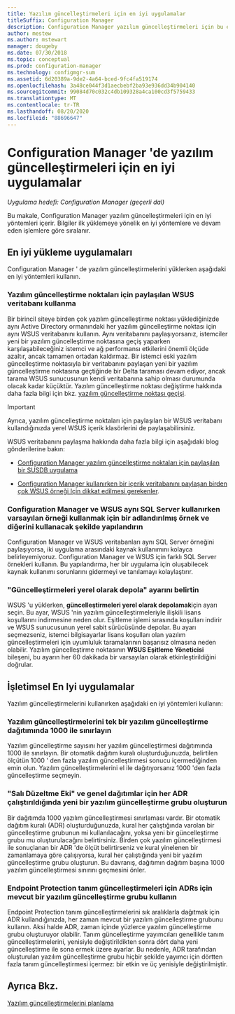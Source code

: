 ```yaml
---
title: Yazılım güncelleştirmeleri için en iyi uygulamalar
titleSuffix: Configuration Manager
description: Configuration Manager yazılım güncelleştirmeleri için bu en iyi yöntemleri kullanın.
author: mestew
ms.author: mstewart
manager: dougeby
ms.date: 07/30/2018
ms.topic: conceptual
ms.prod: configuration-manager
ms.technology: configmgr-sum
ms.assetid: 6d20389a-9de2-4a64-bced-9fc4fa519174
ms.openlocfilehash: 3a48ce044f3d1aecbebf2ba93e936dd34b904140
ms.sourcegitcommit: 99084d70c032c4db109328a4ca100cd3f5759433
ms.translationtype: MT
ms.contentlocale: tr-TR
ms.lasthandoff: 08/20/2020
ms.locfileid: "88696647"
---
```

# <a name="best-practices-for-software-updates-in-configuration-manager"></a>Configuration Manager 'de yazılım güncelleştirmeleri için en iyi uygulamalar

*Uygulama hedefi: Configuration Manager (geçerli dal)*

Bu makale, Configuration Manager yazılım güncelleştirmeleri için en iyi yöntemleri içerir. Bilgiler ilk yüklemeye yönelik en iyi yöntemlere ve devam eden işlemlere göre sıralanır.  



## <a name="installation-best-practices"></a><a name="bkmk_install"></a> En iyi yükleme uygulamaları  

Configuration Manager ' de yazılım güncelleştirmelerini yüklerken aşağıdaki en iyi yöntemleri kullanın.  


### <a name="use-a-shared-wsus-database-for-software-update-points"></a><a name="bkmk_shared-susdb"></a> Yazılım güncelleştirme noktaları için paylaşılan WSUS veritabanı kullanma  

Bir birincil siteye birden çok yazılım güncelleştirme noktası yüklediğinizde aynı Active Directory ormanındaki her yazılım güncelleştirme noktası için aynı WSUS veritabanını kullanın. Aynı veritabanını paylaşıyorsanız, istemciler yeni bir yazılım güncelleştirme noktasına geçiş yaparken karşılaşabileceğiniz istemci ve ağ performansı etkilerini önemli ölçüde azaltır, ancak tamamen ortadan kaldırmaz. Bir istemci eski yazılım güncelleştirme noktasıyla bir veritabanını paylaşan yeni bir yazılım güncelleştirme noktasına geçtiğinde bir Delta taraması devam ediyor, ancak tarama WSUS sunucusunun kendi veritabanına sahip olması durumunda olacak kadar küçüktür. Yazılım güncelleştirme noktası değiştirme hakkında daha fazla bilgi için bkz. [yazılım güncelleştirme noktası geçişi](plan-for-software-updates.md#BKMK_SUPSwitching).  

> [!IMPORTANT]  
>  Ayrıca, yazılım güncelleştirme noktaları için paylaşılan bir WSUS veritabanı kullandığınızda yerel WSUS içerik klasörlerini de paylaşabilirsiniz.  

WSUS veritabanını paylaşma hakkında daha fazla bilgi için aşağıdaki blog gönderilerine bakın:  

- [Configuration Manager yazılım güncelleştirme noktaları için paylaşılan bir SUSDB uygulama](https://techcommunity.microsoft.com/t5/Configuration-Manager-Archive/How-to-implement-a-shared-SUSDB-for-Configuration-Manager/ba-p/274103)  

- [Configuration Manager kullanırken bir içerik veritabanını paylaşan birden çok WSUS örneği Için dikkat edilmesi gerekenler](/archive/blogs/wsus/considerations-for-multiple-wsus-instances-sharing-a-content-database-when-using-system-center-configuration-manager-but-without-network-load-balancing-nlb).


### <a name="when-configuration-manager-and-wsus-use-the-same-sql-server-configure-one-to-use-a-named-instance-and-the-other-to-use-the-default-instance"></a><a name="bkmk_sql-instance"></a> Configuration Manager ve WSUS aynı SQL Server kullanırken varsayılan örneği kullanmak için bir adlandırılmış örnek ve diğerini kullanacak şekilde yapılandırın  

Configuration Manager ve WSUS veritabanları aynı SQL Server örneğini paylaşıyorsa, iki uygulama arasındaki kaynak kullanımını kolayca belirleyemiyoruz. Configuration Manager ve WSUS için farklı SQL Server örnekleri kullanın. Bu yapılandırma, her bir uygulama için oluşabilecek kaynak kullanımı sorunlarını gidermeyi ve tanılamayı kolaylaştırır.  


### <a name="specify-the-store-updates-locally-setting"></a><a name="bkmk_store-local"></a> "Güncelleştirmeleri yerel olarak depola" ayarını belirtin  

WSUS 'u yüklerken, **güncelleştirmeleri yerel olarak depolamak**için ayarı seçin. Bu ayar, WSUS 'nin yazılım güncelleştirmeleriyle ilişkili lisans koşullarını indirmesine neden olur. Eşitleme işlemi sırasında koşulları indirir ve WSUS sunucusunun yerel sabit sürücüsünde depolar. Bu ayarı seçmezseniz, istemci bilgisayarlar lisans koşulları olan yazılım güncelleştirmeleri için uyumluluk taramalarının başarısız olmasına neden olabilir. Yazılım güncelleştirme noktasının **WSUS Eşitleme Yöneticisi** bileşeni, bu ayarın her 60 dakikada bir varsayılan olarak etkinleştirildiğini doğrular.  



## <a name="operational-best-practices"></a><a name="bkmk_operation"></a> İşletimsel En Iyi uygulamalar  

Yazılım güncelleştirmelerini kullanırken aşağıdaki en iyi yöntemleri kullanın:  


### <a name="limit-software-updates-to-1000-in-a-single-software-update-deployment"></a><a name="bkmk_object-limit"></a> Yazılım güncelleştirmelerini tek bir yazılım güncelleştirme dağıtımında 1000 ile sınırlayın  

Yazılım güncelleştirme sayısını her yazılım güncelleştirmesi dağıtımında 1000 ile sınırlayın. Bir otomatik dağıtım kuralı oluşturduğunuzda, belirtilen ölçütün 1000 ' den fazla yazılım güncelleştirmesi sonucu içermediğinden emin olun. Yazılım güncelleştirmelerini el ile dağıtıyorsanız 1000 'den fazla güncelleştirme seçmeyin.  


### <a name="create-a-new-software-update-group-each-time-an-adr-runs-for-patch-tuesday-and-for-general-deployments"></a><a name="bkmk_new-group"></a> "Salı Düzeltme Eki" ve genel dağıtımlar için her ADR çalıştırıldığında yeni bir yazılım güncelleştirme grubu oluşturun  

Bir dağıtımda 1000 yazılım güncelleştirmesi sınırlaması vardır. Bir otomatik dağıtım kuralı (ADR) oluşturduğunuzda, kural her çalıştığında varolan bir güncelleştirme grubunun mi kullanılacağını, yoksa yeni bir güncelleştirme grubu mu oluşturulacağını belirtirsiniz. Birden çok yazılım güncelleştirmesi ile sonuçlanan bir ADR 'de ölçüt belirtirseniz ve kural yinelenen bir zamanlamaya göre çalışıyorsa, kural her çalıştığında yeni bir yazılım güncelleştirme grubu oluşturun. Bu davranış, dağıtımın dağıtım başına 1000 yazılım güncelleştirmesi sınırını geçmesini önler.  


### <a name="use-an-existing-software-update-group-for-adrs-for-endpoint-protection-definition-updates"></a><a name="bkmk_same-group"></a> Endpoint Protection tanım güncelleştirmeleri için ADRs için mevcut bir yazılım güncelleştirme grubu kullanın  

Endpoint Protection tanım güncelleştirmelerini sık aralıklarla dağıtmak için ADR kullandığınızda, her zaman mevcut bir yazılım güncelleştirme grubunu kullanın. Aksi halde ADR, zaman içinde yüzlerce yazılım güncelleştirme grubu oluşturuyor olabilir. Tanım güncelleştirme yayımcıları genellikle tanım güncelleştirmelerini, yenisiyle değiştirildikten sonra dört daha yeni güncelleştirme ile sona ermek üzere ayarlar. Bu nedenle, ADR tarafından oluşturulan yazılım güncelleştirme grubu hiçbir şekilde yayımcı için dörtten fazla tanım güncelleştirmesi içermez: bir etkin ve üç yenisiyle değiştirilmiştir.  



## <a name="see-also"></a>Ayrıca Bkz.  
 [Yazılım güncelleştirmelerini planlama](plan-for-software-updates.md)